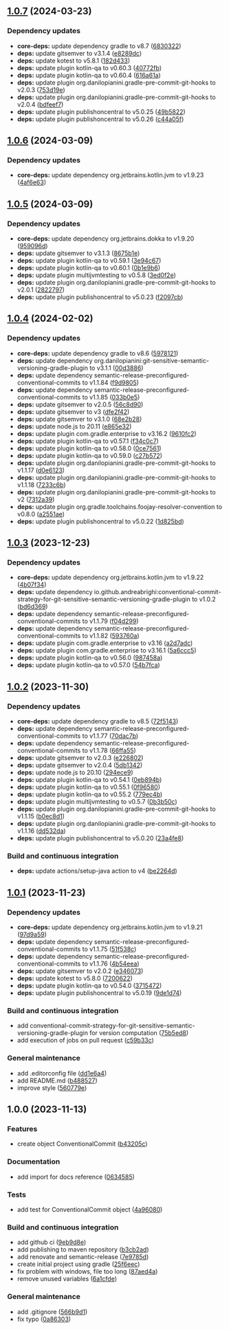 ## [1.0.7](https://github.com/AndreaBrighi/conventional-commit-strategy-for-git-sensitive-semantic-versioning-gradle-plugin/compare/1.0.6...1.0.7) (2024-03-23)


### Dependency updates

* **core-deps:** update dependency gradle to v8.7 ([6830322](https://github.com/AndreaBrighi/conventional-commit-strategy-for-git-sensitive-semantic-versioning-gradle-plugin/commit/68303227510866be59ad70c4f370bfedc0aaac14))
* **deps:** update gitsemver to v3.1.4 ([e8289dc](https://github.com/AndreaBrighi/conventional-commit-strategy-for-git-sensitive-semantic-versioning-gradle-plugin/commit/e8289dcb0bb64801078502cd24969daad3433d05))
* **deps:** update kotest to v5.8.1 ([182d433](https://github.com/AndreaBrighi/conventional-commit-strategy-for-git-sensitive-semantic-versioning-gradle-plugin/commit/182d43380655ea51a1b137cd5c7757fe8f99a427))
* **deps:** update plugin kotlin-qa to v0.60.3 ([40772fb](https://github.com/AndreaBrighi/conventional-commit-strategy-for-git-sensitive-semantic-versioning-gradle-plugin/commit/40772fba39602cb00a8c06ca707dfccd31d83aeb))
* **deps:** update plugin kotlin-qa to v0.60.4 ([616a61a](https://github.com/AndreaBrighi/conventional-commit-strategy-for-git-sensitive-semantic-versioning-gradle-plugin/commit/616a61a3f4fc888654918c8a299ea12523972520))
* **deps:** update plugin org.danilopianini.gradle-pre-commit-git-hooks to v2.0.3 ([753d19e](https://github.com/AndreaBrighi/conventional-commit-strategy-for-git-sensitive-semantic-versioning-gradle-plugin/commit/753d19e8bf7402b70d8d9d6541a3f72eba20f02b))
* **deps:** update plugin org.danilopianini.gradle-pre-commit-git-hooks to v2.0.4 ([bdfeef7](https://github.com/AndreaBrighi/conventional-commit-strategy-for-git-sensitive-semantic-versioning-gradle-plugin/commit/bdfeef7f127c195289306435c382b062a0af307e))
* **deps:** update plugin publishoncentral to v5.0.25 ([49b5822](https://github.com/AndreaBrighi/conventional-commit-strategy-for-git-sensitive-semantic-versioning-gradle-plugin/commit/49b5822d243f05513e89a8751baa3bd628773df5))
* **deps:** update plugin publishoncentral to v5.0.26 ([c44a05f](https://github.com/AndreaBrighi/conventional-commit-strategy-for-git-sensitive-semantic-versioning-gradle-plugin/commit/c44a05fb32e5239e2db5bd8dbb4785f5580a9136))

## [1.0.6](https://github.com/AndreaBrighi/conventional-commit-strategy-for-git-sensitive-semantic-versioning-gradle-plugin/compare/1.0.5...1.0.6) (2024-03-09)


### Dependency updates

* **core-deps:** update dependency org.jetbrains.kotlin.jvm to v1.9.23 ([4af6e63](https://github.com/AndreaBrighi/conventional-commit-strategy-for-git-sensitive-semantic-versioning-gradle-plugin/commit/4af6e63f1b256976a60abfce66f38f3fb23c7b1d))

## [1.0.5](https://github.com/AndreaBrighi/conventional-commit-strategy-for-git-sensitive-semantic-versioning-gradle-plugin/compare/1.0.4...1.0.5) (2024-03-09)


### Dependency updates

* **core-deps:** update dependency org.jetbrains.dokka to v1.9.20 ([959096d](https://github.com/AndreaBrighi/conventional-commit-strategy-for-git-sensitive-semantic-versioning-gradle-plugin/commit/959096d71f47627e837a2a1f221773199a61f199))
* **deps:** update gitsemver to v3.1.3 ([8675b1e](https://github.com/AndreaBrighi/conventional-commit-strategy-for-git-sensitive-semantic-versioning-gradle-plugin/commit/8675b1ede89ec1aa16918641b3ae1b30ee728bcd))
* **deps:** update plugin kotlin-qa to v0.59.1 ([3e94c67](https://github.com/AndreaBrighi/conventional-commit-strategy-for-git-sensitive-semantic-versioning-gradle-plugin/commit/3e94c67598231c687f155e1a758aebaa7bc7c9b4))
* **deps:** update plugin kotlin-qa to v0.60.1 ([0b1e9b6](https://github.com/AndreaBrighi/conventional-commit-strategy-for-git-sensitive-semantic-versioning-gradle-plugin/commit/0b1e9b63eeadc95f4a617ba6b95a9642df40bace))
* **deps:** update plugin multijvmtesting to v0.5.8 ([3ed0f2e](https://github.com/AndreaBrighi/conventional-commit-strategy-for-git-sensitive-semantic-versioning-gradle-plugin/commit/3ed0f2ee64a76cf34d4c6012318ef5f15dec4b23))
* **deps:** update plugin org.danilopianini.gradle-pre-commit-git-hooks to v2.0.1 ([2822797](https://github.com/AndreaBrighi/conventional-commit-strategy-for-git-sensitive-semantic-versioning-gradle-plugin/commit/2822797c1329b1bc2c6cdd36bce2b6899a743433))
* **deps:** update plugin publishoncentral to v5.0.23 ([f2097cb](https://github.com/AndreaBrighi/conventional-commit-strategy-for-git-sensitive-semantic-versioning-gradle-plugin/commit/f2097cb2b9ccc449f5be444ce37e47e1641befbf))

## [1.0.4](https://github.com/AndreaBrighi/conventional-commit-strategy-for-git-sensitive-semantic-versioning-gradle-plugin/compare/1.0.3...1.0.4) (2024-02-02)


### Dependency updates

* **core-deps:** update dependency gradle to v8.6 ([5978121](https://github.com/AndreaBrighi/conventional-commit-strategy-for-git-sensitive-semantic-versioning-gradle-plugin/commit/59781212e02e58c8ba03f9684da6424bfaa1b7fa))
* **deps:** update dependency org.danilopianini:git-sensitive-semantic-versioning-gradle-plugin to v3.1.1 ([00d3886](https://github.com/AndreaBrighi/conventional-commit-strategy-for-git-sensitive-semantic-versioning-gradle-plugin/commit/00d388612f880245aae8750c8d5eadc15148c2d0))
* **deps:** update dependency semantic-release-preconfigured-conventional-commits to v1.1.84 ([f9d9805](https://github.com/AndreaBrighi/conventional-commit-strategy-for-git-sensitive-semantic-versioning-gradle-plugin/commit/f9d9805f2d10e169a8b32d5c3ca621bf64a1f5b3))
* **deps:** update dependency semantic-release-preconfigured-conventional-commits to v1.1.85 ([033b0e5](https://github.com/AndreaBrighi/conventional-commit-strategy-for-git-sensitive-semantic-versioning-gradle-plugin/commit/033b0e5c3d9829893f31447e9c22c3e51ec3924a))
* **deps:** update gitsemver to v2.0.5 ([56c8d90](https://github.com/AndreaBrighi/conventional-commit-strategy-for-git-sensitive-semantic-versioning-gradle-plugin/commit/56c8d9000b658c887e0270d57a3f19329530d617))
* **deps:** update gitsemver to v3 ([dfe2f42](https://github.com/AndreaBrighi/conventional-commit-strategy-for-git-sensitive-semantic-versioning-gradle-plugin/commit/dfe2f422c824a18ce8fe414a4bed1678e341dee6))
* **deps:** update gitsemver to v3.1.0 ([68e2b28](https://github.com/AndreaBrighi/conventional-commit-strategy-for-git-sensitive-semantic-versioning-gradle-plugin/commit/68e2b28be5caa49c0a736b57c6e347f65c860016))
* **deps:** update node.js to 20.11 ([e865e32](https://github.com/AndreaBrighi/conventional-commit-strategy-for-git-sensitive-semantic-versioning-gradle-plugin/commit/e865e32c1e03072390b2a2a31b69bc674f963413))
* **deps:** update plugin com.gradle.enterprise to v3.16.2 ([9610fc2](https://github.com/AndreaBrighi/conventional-commit-strategy-for-git-sensitive-semantic-versioning-gradle-plugin/commit/9610fc20bed8ed095b9c8763f060568cea2514a0))
* **deps:** update plugin kotlin-qa to v0.57.1 ([f34c0c7](https://github.com/AndreaBrighi/conventional-commit-strategy-for-git-sensitive-semantic-versioning-gradle-plugin/commit/f34c0c73857bbcaee2285b2729463622a66685c7))
* **deps:** update plugin kotlin-qa to v0.58.0 ([0ce7561](https://github.com/AndreaBrighi/conventional-commit-strategy-for-git-sensitive-semantic-versioning-gradle-plugin/commit/0ce7561e70bae4fd80b32d843f2bad7dce83936b))
* **deps:** update plugin kotlin-qa to v0.59.0 ([c27b572](https://github.com/AndreaBrighi/conventional-commit-strategy-for-git-sensitive-semantic-versioning-gradle-plugin/commit/c27b572be2d469c58c833d0325c2a235d1342849))
* **deps:** update plugin org.danilopianini.gradle-pre-commit-git-hooks to v1.1.17 ([d0e6123](https://github.com/AndreaBrighi/conventional-commit-strategy-for-git-sensitive-semantic-versioning-gradle-plugin/commit/d0e612363eb1fb809aa66dab9cec361987cfc374))
* **deps:** update plugin org.danilopianini.gradle-pre-commit-git-hooks to v1.1.18 ([7233c6b](https://github.com/AndreaBrighi/conventional-commit-strategy-for-git-sensitive-semantic-versioning-gradle-plugin/commit/7233c6b1b12962d965ffbd0322bb877caa40dca5))
* **deps:** update plugin org.danilopianini.gradle-pre-commit-git-hooks to v2 ([7312a39](https://github.com/AndreaBrighi/conventional-commit-strategy-for-git-sensitive-semantic-versioning-gradle-plugin/commit/7312a395359227c6ae05fe2056cba082089a0094))
* **deps:** update plugin org.gradle.toolchains.foojay-resolver-convention to v0.8.0 ([a2551ae](https://github.com/AndreaBrighi/conventional-commit-strategy-for-git-sensitive-semantic-versioning-gradle-plugin/commit/a2551ae375490e1bdf2ca286bc1164626176fd11))
* **deps:** update plugin publishoncentral to v5.0.22 ([1d825bd](https://github.com/AndreaBrighi/conventional-commit-strategy-for-git-sensitive-semantic-versioning-gradle-plugin/commit/1d825bdc4608641318d88209db804c300b791451))

## [1.0.3](https://github.com/AndreaBrighi/conventional-commit-strategy-for-git-sensitive-semantic-versioning-gradle-plugin/compare/1.0.2...1.0.3) (2023-12-23)


### Dependency updates

* **core-deps:** update dependency org.jetbrains.kotlin.jvm to v1.9.22 ([4b07f34](https://github.com/AndreaBrighi/conventional-commit-strategy-for-git-sensitive-semantic-versioning-gradle-plugin/commit/4b07f3490a7118347e1a04b851045b077949c914))
* **deps:** update dependency io.github.andreabrighi:conventional-commit-strategy-for-git-sensitive-semantic-versioning-gradle-plugin to v1.0.2 ([bd6d369](https://github.com/AndreaBrighi/conventional-commit-strategy-for-git-sensitive-semantic-versioning-gradle-plugin/commit/bd6d369260bd55d95e7136c0524667e21e3d727d))
* **deps:** update dependency semantic-release-preconfigured-conventional-commits to v1.1.79 ([f04d299](https://github.com/AndreaBrighi/conventional-commit-strategy-for-git-sensitive-semantic-versioning-gradle-plugin/commit/f04d2998270981ea7b8708eac506e905b716971d))
* **deps:** update dependency semantic-release-preconfigured-conventional-commits to v1.1.82 ([593760a](https://github.com/AndreaBrighi/conventional-commit-strategy-for-git-sensitive-semantic-versioning-gradle-plugin/commit/593760aacdcb3bc7c7cf2a3790f3ce571a176230))
* **deps:** update plugin com.gradle.enterprise to v3.16 ([a2d7adc](https://github.com/AndreaBrighi/conventional-commit-strategy-for-git-sensitive-semantic-versioning-gradle-plugin/commit/a2d7adcefdd6d613299dab53a24d3dff64081900))
* **deps:** update plugin com.gradle.enterprise to v3.16.1 ([5a6ccc5](https://github.com/AndreaBrighi/conventional-commit-strategy-for-git-sensitive-semantic-versioning-gradle-plugin/commit/5a6ccc5465b8ba2754930dbf947218da608fe5a4))
* **deps:** update plugin kotlin-qa to v0.56.0 ([987458a](https://github.com/AndreaBrighi/conventional-commit-strategy-for-git-sensitive-semantic-versioning-gradle-plugin/commit/987458aa1daae0168e6babb98df766f7385e4beb))
* **deps:** update plugin kotlin-qa to v0.57.0 ([54b7fca](https://github.com/AndreaBrighi/conventional-commit-strategy-for-git-sensitive-semantic-versioning-gradle-plugin/commit/54b7fca1cc69b30c4fcc10c9048c6795bfa83540))

## [1.0.2](https://github.com/AndreaBrighi/conventional-commit-strategy-for-git-sensitive-semantic-versioning-gradle-plugin/compare/1.0.1...1.0.2) (2023-11-30)


### Dependency updates

* **core-deps:** update dependency gradle to v8.5 ([72f5143](https://github.com/AndreaBrighi/conventional-commit-strategy-for-git-sensitive-semantic-versioning-gradle-plugin/commit/72f5143f39beb29834f02d0b7cf2f09f84110908))
* **deps:** update dependency semantic-release-preconfigured-conventional-commits to v1.1.77 ([70dac7b](https://github.com/AndreaBrighi/conventional-commit-strategy-for-git-sensitive-semantic-versioning-gradle-plugin/commit/70dac7b2049f481639a64daed929543f88b83715))
* **deps:** update dependency semantic-release-preconfigured-conventional-commits to v1.1.78 ([66ffa55](https://github.com/AndreaBrighi/conventional-commit-strategy-for-git-sensitive-semantic-versioning-gradle-plugin/commit/66ffa55501ad047934da345da72660a944e92979))
* **deps:** update gitsemver to v2.0.3 ([e226802](https://github.com/AndreaBrighi/conventional-commit-strategy-for-git-sensitive-semantic-versioning-gradle-plugin/commit/e22680241be361c5b8d9e12ee281e9ef4e7c206c))
* **deps:** update gitsemver to v2.0.4 ([5db1342](https://github.com/AndreaBrighi/conventional-commit-strategy-for-git-sensitive-semantic-versioning-gradle-plugin/commit/5db1342c7fc2be4a9866609e309d10ae74b5feba))
* **deps:** update node.js to 20.10 ([294ece9](https://github.com/AndreaBrighi/conventional-commit-strategy-for-git-sensitive-semantic-versioning-gradle-plugin/commit/294ece9cc5714f119ecc789fb811ee3bdfc01479))
* **deps:** update plugin kotlin-qa to v0.54.1 ([0eb894b](https://github.com/AndreaBrighi/conventional-commit-strategy-for-git-sensitive-semantic-versioning-gradle-plugin/commit/0eb894bec6c00aaee6a22cb3cfb628c03ba437ff))
* **deps:** update plugin kotlin-qa to v0.55.1 ([0f96580](https://github.com/AndreaBrighi/conventional-commit-strategy-for-git-sensitive-semantic-versioning-gradle-plugin/commit/0f96580443940b805a4c962e290a96dde6a8f918))
* **deps:** update plugin kotlin-qa to v0.55.2 ([779ec4b](https://github.com/AndreaBrighi/conventional-commit-strategy-for-git-sensitive-semantic-versioning-gradle-plugin/commit/779ec4bc3d340dfec0efd77a04dadcc73e516421))
* **deps:** update plugin multijvmtesting to v0.5.7 ([0b3b50c](https://github.com/AndreaBrighi/conventional-commit-strategy-for-git-sensitive-semantic-versioning-gradle-plugin/commit/0b3b50c942b0184cdab77cff4059dab90374c802))
* **deps:** update plugin org.danilopianini.gradle-pre-commit-git-hooks to v1.1.15 ([b0ec8d1](https://github.com/AndreaBrighi/conventional-commit-strategy-for-git-sensitive-semantic-versioning-gradle-plugin/commit/b0ec8d1e77bd123e45d256d5ede09cd223b09e8f))
* **deps:** update plugin org.danilopianini.gradle-pre-commit-git-hooks to v1.1.16 ([dd532da](https://github.com/AndreaBrighi/conventional-commit-strategy-for-git-sensitive-semantic-versioning-gradle-plugin/commit/dd532dad1bc3b6ec0eb59d5b925e131f21ff4d9b))
* **deps:** update plugin publishoncentral to v5.0.20 ([23a4fe8](https://github.com/AndreaBrighi/conventional-commit-strategy-for-git-sensitive-semantic-versioning-gradle-plugin/commit/23a4fe8f5ace7be75e8a960f0871517d6b03ae68))


### Build and continuous integration

* **deps:** update actions/setup-java action to v4 ([be2264d](https://github.com/AndreaBrighi/conventional-commit-strategy-for-git-sensitive-semantic-versioning-gradle-plugin/commit/be2264daa2fb3a993f929e5310ef4149d7c097f4))

## [1.0.1](https://github.com/AndreaBrighi/conventional-commit-strategy-for-git-sensitive-semantic-versioning-gradle-plugin/compare/1.0.0...1.0.1) (2023-11-23)


### Dependency updates

* **core-deps:** update dependency org.jetbrains.kotlin.jvm to v1.9.21 ([97d9a59](https://github.com/AndreaBrighi/conventional-commit-strategy-for-git-sensitive-semantic-versioning-gradle-plugin/commit/97d9a59f618d403890ff1a6b2da3004fa35cf05a))
* **deps:** update dependency semantic-release-preconfigured-conventional-commits to v1.1.75 ([51f538c](https://github.com/AndreaBrighi/conventional-commit-strategy-for-git-sensitive-semantic-versioning-gradle-plugin/commit/51f538cf93957380cab5d3ef3b366a812e1def58))
* **deps:** update dependency semantic-release-preconfigured-conventional-commits to v1.1.76 ([4b54eea](https://github.com/AndreaBrighi/conventional-commit-strategy-for-git-sensitive-semantic-versioning-gradle-plugin/commit/4b54eeaf46345b617ca2b2ea558a8ff8dffcc800))
* **deps:** update gitsemver to v2.0.2 ([e346073](https://github.com/AndreaBrighi/conventional-commit-strategy-for-git-sensitive-semantic-versioning-gradle-plugin/commit/e346073a66e2e2af7d8e66b555c4e325445458a9))
* **deps:** update kotest to v5.8.0 ([7200622](https://github.com/AndreaBrighi/conventional-commit-strategy-for-git-sensitive-semantic-versioning-gradle-plugin/commit/720062260c3002755117282d69a69f14882885e1))
* **deps:** update plugin kotlin-qa to v0.54.0 ([3715472](https://github.com/AndreaBrighi/conventional-commit-strategy-for-git-sensitive-semantic-versioning-gradle-plugin/commit/3715472c12985d4e14a7dfa7ce773841f8fd128c))
* **deps:** update plugin publishoncentral to v5.0.19 ([9de1d74](https://github.com/AndreaBrighi/conventional-commit-strategy-for-git-sensitive-semantic-versioning-gradle-plugin/commit/9de1d7419732c2f26de6d137c05fbf700032b0bf))


### Build and continuous integration

* add conventional-commit-strategy-for-git-sensitive-semantic-versioning-gradle-plugin for version computation ([75b5ed8](https://github.com/AndreaBrighi/conventional-commit-strategy-for-git-sensitive-semantic-versioning-gradle-plugin/commit/75b5ed8d0e5e59ec4609c1fa352861f1b4acae59))
* add execution of jobs on pull request ([c59b33c](https://github.com/AndreaBrighi/conventional-commit-strategy-for-git-sensitive-semantic-versioning-gradle-plugin/commit/c59b33c20832ba65b0551a4d9210466defb8f767))


### General maintenance

* add .editorconfig file ([dd1e6a4](https://github.com/AndreaBrighi/conventional-commit-strategy-for-git-sensitive-semantic-versioning-gradle-plugin/commit/dd1e6a42e03f2ccb385cb0f02049f3d68d3d5392))
* add README.md ([b488527](https://github.com/AndreaBrighi/conventional-commit-strategy-for-git-sensitive-semantic-versioning-gradle-plugin/commit/b4885278d5bb670229f507e121a28a68ce35ed19))
* improve style ([560779e](https://github.com/AndreaBrighi/conventional-commit-strategy-for-git-sensitive-semantic-versioning-gradle-plugin/commit/560779e38fc229ff98e245f46503578fd29821f5))

## 1.0.0 (2023-11-13)


### Features

* create object ConventionalCommit ([b43205c](https://github.com/AndreaBrighi/conventional-commit-strategy-for-git-sensitive-semantic-versioning-gradle-plugin/commit/b43205c590233719b9d4915dd0f851199692ac3d))


### Documentation

* add import for docs reference ([0634585](https://github.com/AndreaBrighi/conventional-commit-strategy-for-git-sensitive-semantic-versioning-gradle-plugin/commit/0634585445910cc3d0550caae2bebaf740844b98))


### Tests

* add test for ConventionalCommit object ([4a96080](https://github.com/AndreaBrighi/conventional-commit-strategy-for-git-sensitive-semantic-versioning-gradle-plugin/commit/4a9608025795a74a80ee59d6fc3710c545265cea))


### Build and continuous integration

* add github ci ([9eb9d8e](https://github.com/AndreaBrighi/conventional-commit-strategy-for-git-sensitive-semantic-versioning-gradle-plugin/commit/9eb9d8eb9c18fd627ec2000e74cb8e0d8a2e2e99))
* add publishing to maven repository ([b3cb2ad](https://github.com/AndreaBrighi/conventional-commit-strategy-for-git-sensitive-semantic-versioning-gradle-plugin/commit/b3cb2ad3abf006c10960ee930e696a0c26ceb168))
* add renovate and semantic-release ([7e9785d](https://github.com/AndreaBrighi/conventional-commit-strategy-for-git-sensitive-semantic-versioning-gradle-plugin/commit/7e9785d371524a75f85448b2b435903124acd221))
* create initial project using gradle ([25f6eec](https://github.com/AndreaBrighi/conventional-commit-strategy-for-git-sensitive-semantic-versioning-gradle-plugin/commit/25f6eec6551b0c146214b9f7a26432f97370cfcd))
* fix problem with windows, file too long ([87aed4a](https://github.com/AndreaBrighi/conventional-commit-strategy-for-git-sensitive-semantic-versioning-gradle-plugin/commit/87aed4a3357f637e542c54f1a9fd4c0e3555cfeb))
* remove unused variables ([6a1cfde](https://github.com/AndreaBrighi/conventional-commit-strategy-for-git-sensitive-semantic-versioning-gradle-plugin/commit/6a1cfdee24ecce1b2a948785174d89b94c7feb7a))


### General maintenance

* add .gitignore ([566b9d1](https://github.com/AndreaBrighi/conventional-commit-strategy-for-git-sensitive-semantic-versioning-gradle-plugin/commit/566b9d1e0f7260b1b20f813622f0c544640884d9))
* fix typo ([0a86303](https://github.com/AndreaBrighi/conventional-commit-strategy-for-git-sensitive-semantic-versioning-gradle-plugin/commit/0a86303ce05f83045a6eec1c730c4cd7e1b5bf09))
